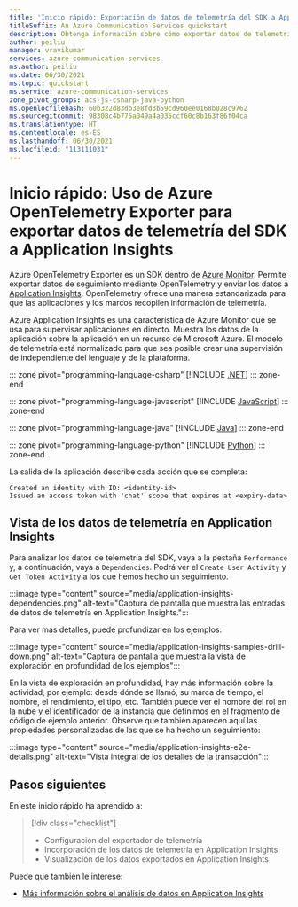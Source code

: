 ```yaml
---
title: 'Inicio rápido: Exportación de datos de telemetría del SDK a Application Insights'
titleSuffix: An Azure Communication Services quickstart
description: Obtenga información sobre cómo exportar datos de telemetría del SDK de Azure Communication Services a Application Insights.
author: peiliu
manager: vravikumar
services: azure-communication-services
ms.author: peiliu
ms.date: 06/30/2021
ms.topic: quickstart
ms.service: azure-communication-services
zone_pivot_groups: acs-js-csharp-java-python
ms.openlocfilehash: 60b322d83db3e8fd3b59cd960ee0168b028c9762
ms.sourcegitcommit: 98308c4b775a049a4a035ccf60c8b163f86f04ca
ms.translationtype: HT
ms.contentlocale: es-ES
ms.lasthandoff: 06/30/2021
ms.locfileid: "113111031"
---
```

# <a name="quickstart-using-azure-opentelemetry-exporter-to-export-sdk-telemetry-data-to-application-insights"></a>Inicio rápido: Uso de Azure OpenTelemetry Exporter para exportar datos de telemetría del SDK a Application Insights

Azure OpenTelemetry Exporter es un SDK dentro de [Azure Monitor](https://docs.microsoft.com/azure/azure-monitor/). Permite exportar datos de seguimiento mediante OpenTelemetry y enviar los datos a [Application Insights](https://docs.microsoft.com/azure/azure-monitor/app/app-insights-overview). OpenTelemetry ofrece una manera estandarizada para que las aplicaciones y los marcos recopilen información de telemetría.

Azure Application Insights es una característica de Azure Monitor que se usa para supervisar aplicaciones en directo. Muestra los datos de la aplicación sobre la aplicación en un recurso de Microsoft Azure. El modelo de telemetría está normalizado para que sea posible crear una supervisión de independiente del lenguaje y de la plataforma.

::: zone pivot="programming-language-csharp"
[!INCLUDE [.NET](./includes/telemetry-app-insights-net.md)]
::: zone-end

::: zone pivot="programming-language-javascript"
[!INCLUDE [JavaScript](./includes/telemetry-app-insights-js.md)]
::: zone-end

::: zone pivot="programming-language-java"
[!INCLUDE [Java](./includes/telemetry-app-insights-java.md)]
::: zone-end

::: zone pivot="programming-language-python"
[!INCLUDE [Python](./includes/telemetry-app-insights-python.md)]
::: zone-end

La salida de la aplicación describe cada acción que se completa:
<!---cSpell:disable --->
```console
Created an identity with ID: <identity-id>
Issued an access token with 'chat' scope that expires at <expiry-data>
```
<!---cSpell:enable --->

## <a name="view-the-telemetry-data-in-application-insights"></a>Vista de los datos de telemetría en Application Insights
Para analizar los datos de telemetría del SDK, vaya a la pestaña `Performance` y, a continuación, vaya a `Dependencies`. Podrá ver el `Create User Activity` y `Get Token Activity` a los que hemos hecho un seguimiento.

:::image type="content" source="media/application-insights-dependencies.png" alt-text="Captura de pantalla que muestra las entradas de datos de telemetría en Application Insights.":::

Para ver más detalles, puede profundizar en los ejemplos:

:::image type="content" source="media/application-insights-samples-drill-down.png" alt-text="Captura de pantalla que muestra la vista de exploración en profundidad de los ejemplos":::

En la vista de exploración en profundidad, hay más información sobre la actividad, por ejemplo: desde dónde se llamó, su marca de tiempo, el nombre, el rendimiento, el tipo, etc. También puede ver el nombre del rol en la nube y el identificador de la instancia que definimos en el fragmento de código de ejemplo anterior. Observe que también aparecen aquí las propiedades personalizadas de las que se ha hecho un seguimiento:

:::image type="content" source="media/application-insights-e2e-details.png" alt-text="Vista integral de los detalles de la transacción":::

## <a name="next-steps"></a>Pasos siguientes

En este inicio rápido ha aprendido a:

> [!div class="checklist"]
> * Configuración del exportador de telemetría
> * Incorporación de los datos de telemetría en Application Insights
> * Visualización de los datos exportados en Application Insights

Puede que también le interese:

- [Más información sobre el análisis de datos en Application Insights](https://docs.microsoft.com/powerapps/maker/canvas-apps/application-insights)
